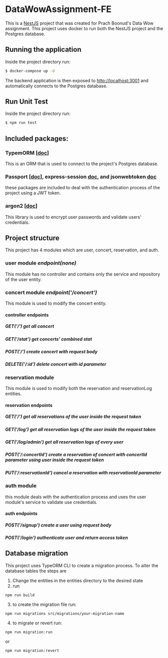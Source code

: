 # DataWowAssignment-FE

This is a [NestJS](https://docs.nestjs.com/) project that was created for Prach Boonud's Data Wow assignment. This project uses docker to run both the NestJS project and the Postgres database.

## Running the application
Inside the project directory run:

```bash
$ docker-compose up -d
```

The backend application is then exposed to [http://localhost:3001](http://localhost:3001) and automatically connects to the Postgres database.

## Run Unit Test
Inside the project directory run:

```bash
$ npm run test
```
## Included packages:
### TypemORM [[doc](https://typeorm.io/)]
  This is an ORM that is used to connect to the project's Postgres database.
### Passport [[doc](https://docs.nestjs.com/recipes/passport)], express-session [doc](https://docs.nestjs.com/techniques/session), and jsonwebtoken [doc](https://www.npmjs.com/package/jsonwebtoken)
  these packages are included to deal with the authentication process of the project using a JWT token.
### argon2 [[doc](https://www.npmjs.com/package/argon2)]
  This library is used to encrypt user passwords and validate users' credentials.

## Project structure
This project has 4 modules which are user, concert, reservation, and auth.

### user module *endpoint(none)*
This module has no controller and contains only the service and repository of the user entity.

### concert module *endpoint('/concert')*
This module is used to modify the concert entity.

#### controller endpoints

##### *GET('/')*         get all concert
##### *GET('/stat')*     get concerts' combined stat
##### *POST('/')*        create concert with request body
##### *DELETE('/:id')*   delete concert with id parameter

### reservation module
This module is used to modify both the reservation and reservationLog entities.
#### reservation endpoints

##### *GET('/')*                 get all reservations of the user inside the request token
##### *GET('/log')*              get all reservation logs of the user inside the request token
##### *GET('/log/admin')*        get all reservation logs of every user
##### *POST('/:concertId')*      create a reservation of concert with concertId parameter using user inside the request token 
##### *PUT('/:reservationId')*   cancel a reservation with reservationId parameter

### auth module
this module deals with the authentication process and uses the user module's service to validate use credentials.

#### auth endpoints

##### *POST('/signup')*      create a user using request body
##### *POST('/login')*       authenticate user and return access token

## Database migration
This project uses TypeORM CLI to create a migration process. To alter the database tables the steps are
1. Change the entities in the entities directory to the desired state
2. run
```
npm run build
```
3. to create the migration file run:
```
npm run migrations src/migrations/your-migration-name
```
4. to migrate or revert run:
```
npm run migration:run
```
or
```
npm run migration:revert
```
